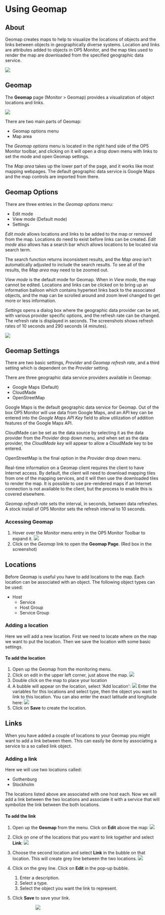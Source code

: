 # Using Geomap

## About

Geomap creates maps to help to visualize the locations of objects and the links between objects in geographically diverse systems. Location and links are attributes added to objects in OP5 Monitor, and the map tiles used to render the map are downloaded from the specified geographic data service.

![](attachments/16482345/23793030.png)

## Geomap

The **Geomap** page (Monitor \> Geomap) provides a visualization of object locations and links.

![](attachments/16482345/23793028.png)

There are two main parts of Geomap:

- Geomap options menu
- Map area

The *Geomap options* menu is located in the right hand side of the OP5 Monitor toolbar, and clicking on it will open a drop down menu with links to set the mode and open Geomap settings.

The *Map area* takes up the lower part of the page, and it works like most mapping webpages. The default geographic data service is Google Maps and the map controls are imported from there.

## Geomap Options

There are three entries in the *Geomap options* menu:

- Edit mode
- View mode (Default mode)
- Settings

*Edit mode* allows locations and links to be added to the map or removed from the map. Locations do need to exist before links can be created. *Edit mode* also allows has a search bar which allows locations to be located via search term.

The search function returns inconsistent results, and the *Map area* isn't automatically adjusted to include the search results. To see all of the results, the *Map area* may need to be zoomed out.

*View mode* is the default mode for Geomap. When in *View mode*, the map cannot be edited. Locations and links can be clicked on to bring up an information balloon which contains hypertext links back to the associated objects, and the map can be scrolled around and zoom level changed to get more or less information.

*Settings* opens a dialog box where the geographic data provider can be set, with various provider specific options, and the refresh rate can be changed. The refresh rate is displayed in seconds. The screenshots shows refresh rates of 10 seconds and 290 seconds (4 minutes).

![](attachments/16482345/23793031.png)

## Geomap Settings

There are two basic settings, *Provider* and *Geomap refresh rate*, and a third setting which is dependent on the *Provider* setting.

There are three geographic data service providers available in Geomap:

- Google Maps (Default)
- CloudMade
- OpenStreetMap

Google Maps is the default geographic data service for Geomap. Out of the box OP5 Monitor will use data from Google Maps, and an API key can be entered into the *Google Maps API Key* field to allow utilization of addition features of the Google Maps API.

CloudMade can be set as the data source by selecting it as the data provider from the *Provider* drop down menu, and when set as the data provider, the *CloudMade key* will appear to allow a CloudMade key to be entered.

OpenStreetMap is the final option in the *Provider* drop down menu.

Real-time information on a Geomap client requires the client to have Internet access. By default, the client will need to download mapping tiles from one of the mapping services, and it will then use the downloaded tiles to render the map. It is possible to use pre-rendered maps if an Internet connection is not available to the client, but the process to enable this is covered elsewhere.

*Geomap refresh rate* sets the interval, in seconds, between data refreshes. A stock install of OP5 Monitor sets the refresh interval to 10 seconds.

### Accessing Geomap

1. Hover over the *Monitor* menu entry in the OP5 Monitor Toolbar to expand it.
    ![](attachments/16482345/23793029.png)
2. Click on the *Geomap* link to open the **Geomap Page**. (Red box in the screenshot)

## Locations

Before Geomap is useful you have to add locations to the map. Each location can be associated with an object. The following object types can be used:

- Host
  - Service
  - Host Group
  - Service Group

### Adding a location

Here we will add a new location. First we need to locate where on the map we want to put the location. Then we save the location with some basic settings.

#### To add the location

1. Open up the Geomap from the monitoring menu.
2. Click on edit in the upper left corner, just above the map.
    ![](attachments/16482345/16678936.png)
3. Double click on the map to place your location
4. A bubble will appear on the location, select 'Add location':
    ![](attachments/16482345/16678938.png)
    Enter the variables for this locations and select type, then the object you want to link to this location. You can also enter the exact latitude and longitude here:
    ![](attachments/16482345/16678939.png)
5. Click on **Save** to create the location.

## Links

When you have added a couple of locations to your Geomap you might want to add a link between them. This can easily be done by associating a service to a so called link object.

### Adding a link

Here we will use two locations called:

- Gothenburg
- Stockholm

The locations listed above are associated with one host each.
 Now we will add a link between the two locations and associate it with a service that will symbolize the link between the both locations.

#### To add the link

1. Open up the **Geomap** from the menu. Click on **Edit** above the map:
    ![](attachments/16482345/16678940.png)
2. Click on one of the locations that you want to link together and select **Link**:
    ![](attachments/16482345/16678942.png)
3. Choose the second location and select **Link** in the bubble on that location. This will create grey line between the two locations.
    ![](attachments/16482345/16678944.png)
4. Click on the grey line. Click on **Edit** in the pop-up bubble.
    1.  Enter a description.
    2.  Select a type.
    3.  Select the object you want the link to represent.

5. Click **Save** to save your link.

                         ![](attachments/16482345/16678943.png)
